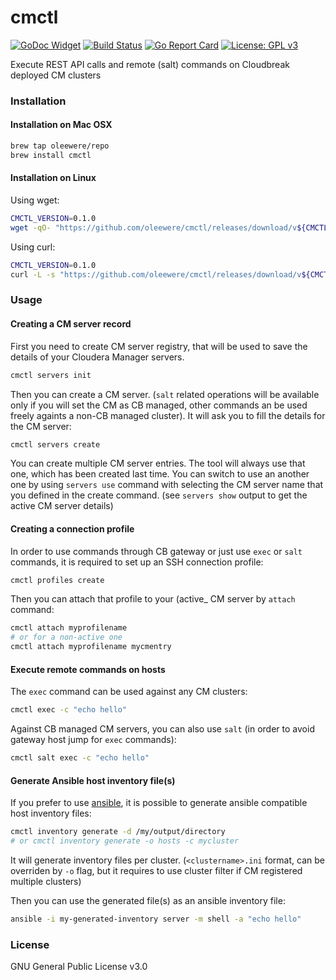 # cmctl

[![GoDoc Widget](https://godoc.org/github.com/oleewere/cmctl/cm?status.svg)](https://godoc.org/github.com/oleewere/cmctl/cm)
[![Build Status](https://travis-ci.org/oleewere/cmctl.svg?branch=master)](https://travis-ci.org/oleewere/cmctl)
[![Go Report Card](https://goreportcard.com/badge/github.com/oleewere/cmctl)](https://goreportcard.com/report/github.com/oleewere/cmctl)
[![License: GPL v3](https://img.shields.io/badge/License-GPLv3-blue.svg)](https://www.gnu.org/licenses/gpl-3.0)

Execute REST API calls and remote (salt) commands on Cloudbreak deployed CM clusters

### Installation 

#### Installation on Mac OSX
```bash
brew tap oleewere/repo
brew install cmctl
```

#### Installation on Linux

Using wget:
```bash
CMCTL_VERSION=0.1.0
wget -qO- "https://github.com/oleewere/cmctl/releases/download/v${CMCTL_VERSION}/cmctl_${CMCTL_VERSION}_linux_64-bit.tar.gz" | tar -C /usr/bin -zxv cmctl
```

Using curl:
```bash
CMCTL_VERSION=0.1.0
curl -L -s "https://github.com/oleewere/cmctl/releases/download/v${CMCTL_VERSION}/cmctl_${CMCTL_VERSION}_linux_64-bit.tar.gz" | tar -C /usr/bin -xzv cmctl
```

### Usage

#### Creating a CM server record

First you need to create CM server registry, that will be used to save the details of your Cloudera Manager servers.

```bash
cmctl servers init
```

Then you can create a CM server. (`salt` related operations will be available only if you will set the CM as CB managed, other commands an be used freely againts a non-CB managed cluster). It will ask you to fill the details for the CM server:

```bash
cmctl servers create
```

You can create multiple CM server entries. The tool will always use that one, which has been created last time. You can switch to use an another one by using `servers use` command with selecting the CM server name that you defined in the create command. (see `servers show` output to get the active CM server details)

#### Creating a connection profile

In order to use commands through CB gateway or just use `exec` or `salt` commands, it is required to set up an SSH connection profile:

```bash
cmctl profiles create
```

Then you can attach that profile to your (active_ CM server by `attach` command:

```bash
cmctl attach myprofilename
# or for a non-active one
cmctl attach myprofilename mycmentry
```

#### Execute remote commands on hosts

The `exec` command can be used against any CM clusters:

```bash
cmctl exec -c "echo hello"
```

Against CB managed CM servers, you can also use `salt` (in order to avoid gateway host jump for `exec` commands):

```bash
cmctl salt exec -c "echo hello"
```

#### Generate Ansible host inventory file(s)

If you prefer to use [ansible](https://github.com/ansible/ansible), it is possible to generate ansible compatible host inventory files:

```bash
cmctl inventory generate -d /my/output/directory
# or cmctl inventory generate -o hosts -c mycluster
```

It will generate inventory files per cluster. (`<clustername>.ini` format, can be overriden by `-o` flag, but it requires to use cluster filter if CM registered multiple clusters)

Then you can use the generated file(s) as an ansible inventory file:

```bash
ansible -i my-generated-inventory server -m shell -a "echo hello"
```

### License
GNU General Public License v3.0